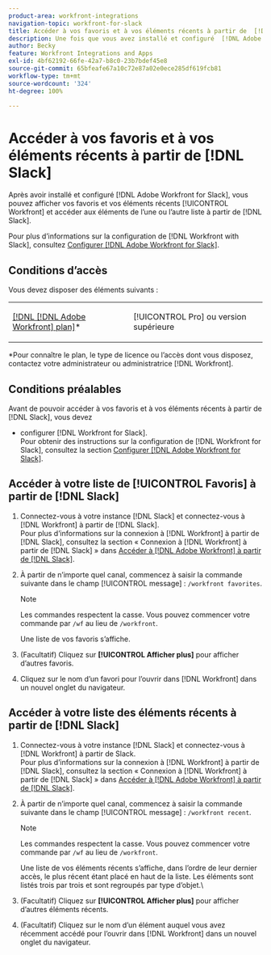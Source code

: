 ```yaml
---
product-area: workfront-integrations
navigation-topic: workfront-for-slack
title: Accéder à vos favoris et à vos éléments récents à partir de  [!DNL Slack]
description: Une fois que vous avez installé et configuré  [!DNL Adobe Workfront]  pour Slack, vous pouvez afficher vos favoris et vos éléments récents Workfront et accéder aux éléments de l’une ou l’autre liste à partir de Slack.
author: Becky
feature: Workfront Integrations and Apps
exl-id: 4bf62192-66fe-42a7-b8c0-23b7bdef45e8
source-git-commit: 65bfeafe67a10c72e87a02e0ece285df619fcb81
workflow-type: tm+mt
source-wordcount: '324'
ht-degree: 100%

---
```


# Accéder à vos favoris et à vos éléments récents à partir de [!DNL Slack]

Après avoir installé et configuré [!DNL Adobe Workfront for Slack], vous pouvez afficher vos favoris et vos éléments récents [!UICONTROL Workfront] et accéder aux éléments de l’une ou l’autre liste à partir de [!DNL Slack].

Pour plus d’informations sur la configuration de [!DNL Workfront with Slack], consultez [Configurer  [!DNL Adobe Workfront for Slack]](../../workfront-integrations-and-apps/using-workfront-with-slack/configure-workfront-for-slack.md).

## Conditions d’accès

Vous devez disposer des éléments suivants :

<table style="table-layout:auto"> 
 <col> 
 <col> 
 <tbody> 
  <tr> 
   <td role="rowheader"><a href="https://www.workfront.com/plans?lang=fr" target="_blank">[!DNL [!DNL Adobe Workfront] plan]</a>*</td> 
   <td> <p>[!UICONTROL Pro] ou version supérieure</p> </td> 
  </tr> 
 </tbody> 
</table>

&#42;Pour connaître le plan, le type de licence ou l’accès dont vous disposez, contactez votre administrateur ou administratrice [!DNL Workfront].

## Conditions préalables

Avant de pouvoir accéder à vos favoris et à vos éléments récents à partir de [!DNL Slack], vous devez

* configurer [!DNL Workfront for Slack].\
   Pour obtenir des instructions sur la configuration de [!DNL Workfront for Slack], consultez la section [Configurer [!DNL Adobe Workfront for Slack]](../../workfront-integrations-and-apps/using-workfront-with-slack/configure-workfront-for-slack.md).

## Accéder à votre liste de [!UICONTROL Favoris] à partir de [!DNL Slack]

1. Connectez-vous à votre instance [!DNL Slack] et connectez-vous à [!DNL Workfront] à partir de [!DNL Slack].\
   Pour plus d’informations sur la connexion à [!DNL Workfront] à partir de [!DNL Slack], consultez la section « Connexion à [!DNL Workfront] à partir de [!DNL Slack] » dans [Accéder à  [!DNL Adobe Workfront]  à partir de  [!DNL Slack]](../../workfront-integrations-and-apps/using-workfront-with-slack/access-workfront-from-slack.md).

1. À partir de n’importe quel canal, commencez à saisir la commande suivante dans le champ [!UICONTROL message] : `/workfront favorites`.

   >[!NOTE]
   >
   >Les commandes respectent la casse. Vous pouvez commencer votre commande par `/wf` au lieu de `/workfront`.

   Une liste de vos favoris s’affiche.

1. (Facultatif) Cliquez sur **[!UICONTROL Afficher plus]** pour afficher d’autres favoris.
1. Cliquez sur le nom d’un favori pour l’ouvrir dans [!DNL Workfront] dans un nouvel onglet du navigateur.

## Accéder à votre liste des éléments récents à partir de [!DNL Slack]

1. Connectez-vous à votre instance [!DNL Slack] et connectez-vous à [!DNL Workfront] à partir de Slack.\
   Pour plus d’informations sur la connexion à [!DNL Workfront] à partir de [!DNL Slack], consultez la section « Connexion à [!DNL Workfront] à partir de [!DNL Slack] » dans [Accéder à  [!DNL Adobe Workfront]  à partir de  [!DNL Slack]](../../workfront-integrations-and-apps/using-workfront-with-slack/access-workfront-from-slack.md).

1. À partir de n’importe quel canal, commencez à saisir la commande suivante dans le champ [!UICONTROL message] : `/workfront recent`.

   >[!NOTE]
   >
   >Les commandes respectent la casse. Vous pouvez commencer votre commande par `/wf` au lieu de `/workfront`.

   Une liste de vos éléments récents s’affiche, dans l’ordre de leur dernier accès, le plus récent étant placé en haut de la liste. Les éléments sont listés trois par trois et sont regroupés par type d’objet.\

1. (Facultatif) Cliquez sur **[!UICONTROL Afficher plus]** pour afficher d’autres éléments récents.
1. (Facultatif) Cliquez sur le nom d’un élément auquel vous avez récemment accédé pour l’ouvrir dans [!DNL Workfront] dans un nouvel onglet du navigateur.
